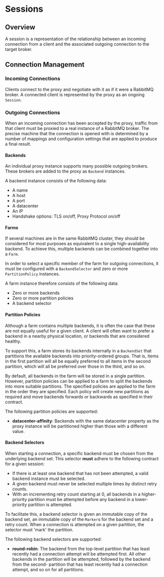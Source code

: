 # Sessions

## Overview

A session is a representation of the relationship between an incoming
connection from a client and the associated outgoing connection to the target
broker.

## Connection Management

### Incoming Connections

Clients connect to the proxy and negotiate with it as if it were a RabbitMQ
broker. A connected client is represented by the proxy as an ongoing `Session`.

### Outgoing Connections

When an incoming connection has been accepted by the proxy, traffic from that
client must be proxied to a real instance of a RabbitMQ broker. The precise
machine that the connection is opened with is determined by a number of 
mappings and configuration settings that are applied to produce a final result.

#### Backends

An individual proxy instance supports many possible outgoing brokers. These
brokers are added to the proxy as `Backend` instances.

A backend instance consists of the following data:

* A name
* A host
* A port
* A datacenter
* An IP
* Handshake options: TLS on/off, Proxy Protocol on/off

#### Farms

If several machines are in the same RabbitMQ cluster, they should be considered
for most purposes as equivalent to a single high-availability backend. To
achieve this, multiple backends can be combined together into a `Farm`.

In order to select a specific member of the farm for outgoing connections, it
must be configured with a `BackendSelector` and zero or more `PartitionPolicy`
instances.

A farm instance therefore consists of the following data:

* Zero or more backends
* Zero or more partition policies
* A backend selector

#### Partition Policies

Although a farm contains multiple backends, it is often the case that these are
not equally useful for a given client. A client will often want to prefer a
backend in a nearby physical location, or backends that are considered healthy.

To support this, a farm stores its backends internally in a `BackendSet` that
partitions the available backends into priority-ordered groups. That is, items
in the first partition will all be equally preferred to all items in the second
partition, which will all be preferred over those in the third, and so on.

By default, all backends in the farm will be stored in a single partition. 
However, partition policies can be applied to a farm to split the backends into
more suitable partitions. The specified policies are applied to the farm in the
order they are specified. Each policy will create new partitions as required
and move backends forwards or backwards as specified in their contract.

The following partition policies are supported:

* **datacenter-affinity**: Backends with the same datacenter property as the
  proxy instance will be partitioned higher than those with a different value.

#### Backend Selectors

When starting a connection, a specific backend must be chosen from the 
underlying backend set. This selector **must** adhere to the following contract
for a given session:

* If there is at least one backend that has not been attempted, a valid backend
  instance must be selected.
* A given backend must never be selected multiple times by distinct retry
  counts.
* With an incrementing retry count starting at 0, all backends in a 
  higher-priority partition must be attempted before any backend in a 
  lower-priority partition is attempted.

To facilitate this, a backend selector is given an immutable copy of the
backend set, an immutable copy of the `Marker`s for the backend set and a retry
count. When a connection is attempted on a given partition, the selector must
'mark' the partition.

The following backend selectors are supported:

* **round-robin**: The backend from the top-level partition that has least
  recently had a connection attempt will be attempted first. All other backends
  in the partition will be attempted, followed by the backend from the second-
  partition that has least recently had a connection attempt, and so on for all
  partitions.
